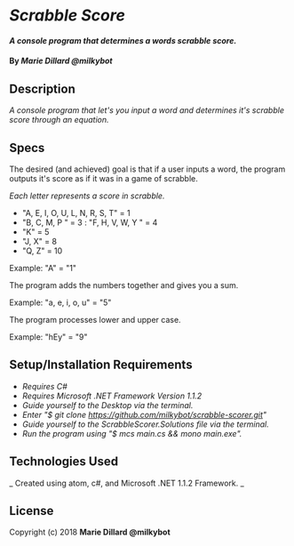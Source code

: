 # _Scrabble Score_

#### _A console program that determines a words scrabble score._

#### By _**Marie Dillard @milkybot**_

## Description
_A console program that let's you input a word and determines it's scrabble score through an equation._

## Specs
The desired (and achieved) goal is that if a user inputs a word, the program outputs it's score as if it was in a game of scrabble.

*Each letter represents a score in scrabble.*
* "A, E, I, O, U, L, N, R, S, T" = 1
* "B, C, M, P " = 3 : "F, H, V, W, Y " = 4
* "K" = 5
* "J, X" = 8
* "Q, Z" = 10

Example: "A" = "1"

The program adds the numbers together and gives you a sum.

Example: "a, e, i, o, u" = "5"

The program processes lower and upper case.

Example: "hEy" =  "9"

## Setup/Installation Requirements
* _Requires C#_
* _Requires Microsoft .NET Framework Version 1.1.2_
* _Guide yourself to the Desktop via the terminal._
* _Enter "$ git clone https://github.com/milkybot/scrabble-scorer.git"_
* _Guide yourself to the ScrabbleScorer.Solutions file via the terminal._
* _Run the program using "$ mcs main.cs && mono main.exe"._

## Technologies Used
_ Created using atom, c#, and Microsoft .NET 1.1.2 Framework. _

## License
Copyright (c) 2018 **Marie Dillard @milkybot**
